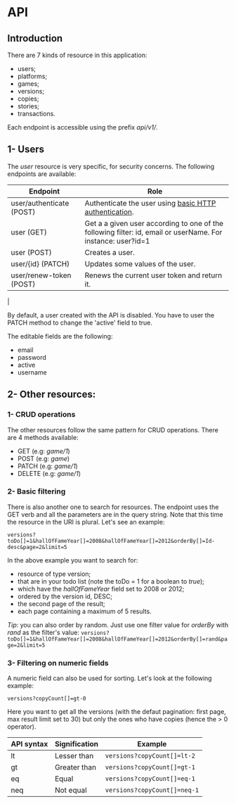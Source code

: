 # API

## Introduction

There are 7 kinds of resource in this application:
- users;
- platforms;
- games;
- versions;
- copies;
- stories;
- transactions.

Each endpoint is accessible using the prefix _api/v1/_.

## 1- Users

The _user_ resource is very specific, for security concerns. The following endpoints are available:

| Endpoint                        | Role                                                                                                                          |
|---------------------------------|-------------------------------------------------------------------------------------------------------------------------------|
| user/authenticate (POST)        | Authenticate the user using [basic HTTP authentication](https://developer.mozilla.org/fr/docs/Web/HTTP/Headers/Authorization).|
| user (GET)                      | Get a a given user according to one of the following filter: id, email or userName. For instance: user?id=1                   |
| user (POST)                     | Creates a user.                                                                                                               |
| user/{id} (PATCH)               | Updates some values of the user.                                                                                              |
| user/renew-token (POST)         | Renews the current user token and return it.                                                                                  |
|

By default, a user created with the API is disabled. You have to user the PATCH method to change the 'active' field to true.

The editable fields are the following:
* email
* password
* active
* username

## 2- Other resources:

### 1- CRUD operations

The other resources follow the same pattern for CRUD operations.
There are 4 methods available:
* GET (e.g: _game/1_)
* POST (e.g: _game_)
* PATCH (e.g: _game/1_)
* DELETE (e.g: _game/1_)

### 2- Basic filtering

There is also another one to search for resources. The endpoint uses the GET verb and all the parameters are in the query string. Note that this time the resource in the URI is plural. Let's see an example:

```versions?toDo[]=1&hallOfFameYear[]=2008&hallOfFameYear[]=2012&orderBy[]=Id-desc&page=2&limit=5```

In the above example you want to search for:
* resource of type version;
* that are in your todo list (note the toDo = 1 for a boolean to _true_);
* which have the _hallOfFameYear_ field set to 2008 or 2012;
* ordered by the version id, DESC;
* the second page of the result;
* each page containing a maximum of 5 results.

_Tip_: you can also order by random. Just use one filter value for _orderBy_ with _rand_ as the filter's value:
```versions?toDo[]=1&hallOfFameYear[]=2008&hallOfFameYear[]=2012&orderBy[]=rand&page=2&limit=5```

### 3- Filtering on numeric fields

A numeric field can also be used for sorting. Let's look at the following example:

```versions?copyCount[]=gt-0```

Here you want to get all the versions (with the defaut pagination: first page, max result limit set to 30) but only the ones who have copies (hence the > 0 operator).


| API syntax | Signification |           Example              |
|------------|---------------|--------------------------------|
|lt          |Lesser than    |```versions?copyCount[]=lt-2``` |
|gt          |Greater than   |```versions?copyCount[]=gt-1``` |
|eq          |Equal          |```versions?copyCount[]=eq-1``` |
|neq         |Not equal      |```versions?copyCount[]=neq-1```|
